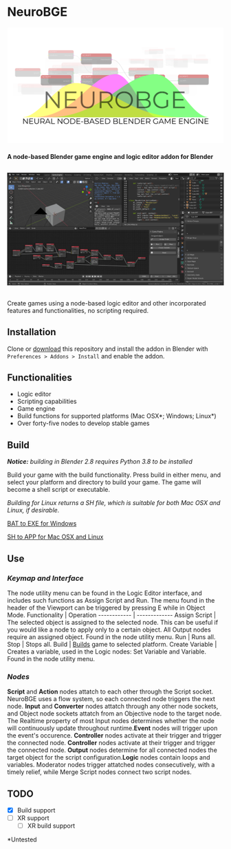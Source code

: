 # NeuroBGE
![NeuroBGE Storefront](images/storefront.png)
#### A node-based Blender game engine and logic editor addon for Blender
##
![NeuroBGE Example](images/untitled.png)
##
Create games using a node-based logic editor and other incorporated features and functionalities, no scripting required.
## Installation
Clone or [download](https://github.com/underpig1/neuro-bge/archive/master.zip) this repository and install the addon in Blender with `Preferences > Addons > Install` and enable the addon.
## Functionalities
- Logic editor
- Scripting capabilities
- Game engine
- Build functions for supported platforms (Mac OSX*; Windows; Linux*)
- Over forty-five nodes to develop stable games
## Build
***Notice:*** *building in Blender 2.8 requires Python 3.8 to be installed*

Build your game with the build functionality. Press build in either menu, and select your platform and directory to build your game. The game will become a shell script or executable.

*Building for Linux returns a SH file, which is suitable for both Mac OSX and Linux, if desirable.*

[BAT to EXE for Windows](https://superuser.com/questions/868340/how-can-i-convert-a-windows-batch-script-to-a-exe)

[SH to APP for Mac OSX and Linux](https://gist.github.com/mathiasbynens/674099)
## Use
### *Keymap and Interface*
The node utility menu can be found in the Logic Editor interface, and includes such functions as Assign Script and Run. The menu found in the header of the Viewport can be triggered by pressing E while in Object Mode.
Functionality | Operation
------------ | -------------
Assign Script | The selected object is assigned to the selected node. This can be useful if you would like a node to apply only to a certain object. All Output nodes require an assigned object. Found in the node utility menu.
Run | Runs all.
Stop | Stops all.
Build | [Builds](https://github.com/underpig1/neuro-bge#build) game to selected platform.
Create Variable | Creates a variable, used in the Logic nodes: Set Variable and Variable. Found in the node utility menu.
### *Nodes*
**Script** and **Action** nodes attatch to each other through the Script socket. NeuroBGE uses a flow system, so each connected node triggers the next node. **Input** and **Converter** nodes attatch through any other node sockets, and Object node sockets attatch from an Objective node to the target node. The Realtime property of most Input nodes determines whether the node will continuously update throughout runtime.**Event** nodes will trigger upon the event's occurence. **Controller** nodes activate at their trigger and trigger the connected node. **Controller** nodes activate at their trigger and trigger the connected node. **Output** nodes determine for all connected nodes the target object for the script configuration.**Logic** nodes contain loops and variables. Moderator nodes trigger attatched nodes consecutively, with a timely relief, while Merge Script nodes connect two script nodes.
## TODO
- [x] Build support
- [ ] XR support
  - [ ] XR build support

*Untested

